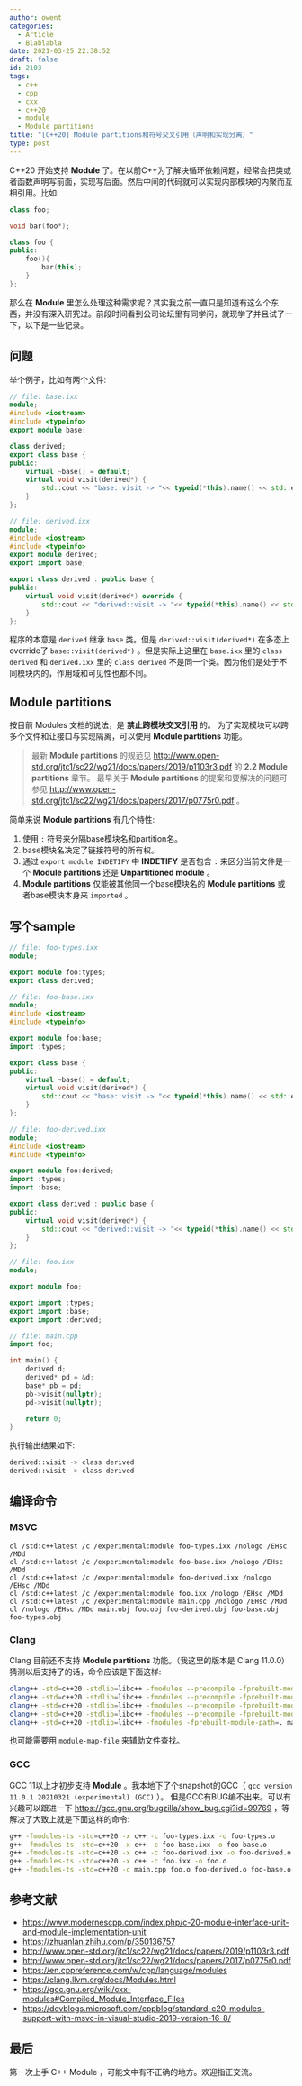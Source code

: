```yaml
---
author: owent
categories:
  - Article
  - Blablabla
date: 2021-03-25 22:38:52
draft: false
id: 2103
tags: 
  - c++
  - cpp
  - cxx
  - c++20
  - module
  - Module partitions
title: "[C++20] Module partitions和符号交叉引用（声明和实现分离）"
type: post
---
```


C++20 开始支持 **Module** 了。在以前C++为了解决循环依赖问题，经常会把类或者函数声明写前面，实现写后面。然后中间的代码就可以实现内部模块的内聚而互相引用。比如:

```cpp
class foo;

void bar(foo*);

class foo {
public:
    foo(){
        bar(this);
    }
};
```

那么在 **Module** 里怎么处理这种需求呢？其实我之前一直只是知道有这么个东西，并没有深入研究过。前段时间看到公司论坛里有同学问，就现学了并且试了一下，以下是一些记录。

## 问题

举个例子，比如有两个文件:

```cpp
// file: base.ixx
module;
#include <iostream>
#include <typeinfo>
export module base;

class derived;
export class base {
public:
	virtual ~base() = default;
	virtual void visit(derived*) {
		std::cout << "base::visit -> "<< typeid(*this).name() << std::endl;
	}
};
```

```cpp
// file: derived.ixx
module;
#include <iostream>
#include <typeinfo>
export module derived;
export import base;

export class derived : public base {
public:
	virtual void visit(derived*) override {
		std::cout << "derived::visit -> "<< typeid(*this).name() << std::endl;
	}
};
```

程序的本意是 ```derived``` 继承 ```base``` 类。但是 ```derived::visit(derived*)``` 在多态上override了 ```base::visit(derived*)``` 。但是实际上这里在 ```base.ixx``` 里的 ```class derived``` 和 ```derived.ixx``` 里的 ```class derived``` 不是同一个类。因为他们是处于不同模块内的，作用域和可见性也都不同。

## Module partitions

按目前 Modules 文档的说法，是 **禁止跨模块交叉引用** 的。
为了实现模块可以跨多个文件和让接口与实现隔离，可以使用 **Module partitions** 功能。

> 最新 **Module partitions** 的规范见 http://www.open-std.org/jtc1/sc22/wg21/docs/papers/2019/p1103r3.pdf 的 **2.2 Module partitions** 章节。
> 最早关于 **Module partitions** 的提案和要解决的问题可参见 http://www.open-std.org/jtc1/sc22/wg21/docs/papers/2017/p0775r0.pdf 。

简单来说 **Module partitions** 有几个特性:

1. 使用 ```:``` 符号来分隔base模块名和partition名。
2. base模块名决定了链接符号的所有权。
3. 通过 ```export module INDETIFY``` 中 **INDETIFY** 是否包含 ```:``` 来区分当前文件是一个 **Module partitions** 还是 **Unpartitioned module** 。
4. **Module partitions** 仅能被其他同一个base模块名的 **Module partitions** 或者base模块本身来 ```imported``` 。

## 写个sample

```cpp
// file: foo-types.ixx
module;

export module foo:types;
export class derived;
```

```cpp
// file: foo-base.ixx
module;
#include <iostream>
#include <typeinfo>

export module foo:base;
import :types;

export class base {
public:
    virtual ~base() = default;
    virtual void visit(derived*) {
        std::cout << "base::visit -> "<< typeid(*this).name() << std::endl;
    }
};
```

```cpp
// file: foo-derived.ixx
module;
#include <iostream>
#include <typeinfo>

export module foo:derived;
import :types;
import :base;

export class derived : public base {
public:
    virtual void visit(derived*) {
        std::cout << "derived::visit -> "<< typeid(*this).name() << std::endl;
    }
};
```

```cpp
// file: foo.ixx
module;

export module foo;

export import :types;
export import :base;
export import :derived;
```

```cpp
// file: main.cpp
import foo;

int main() {
    derived d;
    derived* pd = &d;
    base* pb = pd;
    pb->visit(nullptr);
    pd->visit(nullptr);

    return 0;
}
```

执行输出结果如下:

```bash
derived::visit -> class derived
derived::visit -> class derived
```

## 编译命令

### MSVC

```pwsh
cl /std:c++latest /c /experimental:module foo-types.ixx /nologo /EHsc /MDd
cl /std:c++latest /c /experimental:module foo-base.ixx /nologo /EHsc /MDd
cl /std:c++latest /c /experimental:module foo-derived.ixx /nologo /EHsc /MDd
cl /std:c++latest /c /experimental:module foo.ixx /nologo /EHsc /MDd
cl /std:c++latest /c /experimental:module main.cpp /nologo /EHsc /MDd
cl /nologo /EHsc /MDd main.obj foo.obj foo-derived.obj foo-base.obj foo-types.obj
```

### Clang

Clang 目前还不支持 **Module partitions** 功能。（我这里的版本是 Clang 11.0.0）
猜测以后支持了的话，命令应该是下面这样:

```bash
clang++ -std=c++20 -stdlib=libc++ -fmodules --precompile -fprebuilt-module-path=. -x c++-module foo-types.ixx -o foo-types.pcm
clang++ -std=c++20 -stdlib=libc++ -fmodules --precompile -fprebuilt-module-path=. -x c++-module foo-base.ixx -o foo-base.pcm
clang++ -std=c++20 -stdlib=libc++ -fmodules --precompile -fprebuilt-module-path=. -x c++-module foo-derived.ixx -o foo-derived.pcm
clang++ -std=c++20 -stdlib=libc++ -fmodules --precompile -fprebuilt-module-path=. -x c++-module foo.ixx -o foo.pcm
clang++ -std=c++20 -stdlib=libc++ -fmodules -fprebuilt-module-path=. main.cpp
```

也可能需要用 ```module-map-file``` 来辅助文件查找。

### GCC

GCC 11以上才初步支持 **Module** 。我本地下了个snapshot的GCC（ ```gcc version 11.0.1 20210321 (experimental) (GCC)``` ）。
但是GCC有BUG编不出来。可以有兴趣可以跟进一下 https://gcc.gnu.org/bugzilla/show_bug.cgi?id=99769 ，等解决了大致上就是下面这样的命令:

```bash
g++ -fmodules-ts -std=c++20 -x c++ -c foo-types.ixx -o foo-types.o
g++ -fmodules-ts -std=c++20 -x c++ -c foo-base.ixx -o foo-base.o
g++ -fmodules-ts -std=c++20 -x c++ -c foo-derived.ixx -o foo-derived.o
g++ -fmodules-ts -std=c++20 -x c++ -c foo.ixx -o foo.o
g++ -fmodules-ts -std=c++20 -c main.cpp foo.o foo-derived.o foo-base.o foo-types.o
```

## 参考文献

+ https://www.modernescpp.com/index.php/c-20-module-interface-unit-and-module-implementation-unit
+ https://zhuanlan.zhihu.com/p/350136757
+ http://www.open-std.org/jtc1/sc22/wg21/docs/papers/2019/p1103r3.pdf
+ http://www.open-std.org/jtc1/sc22/wg21/docs/papers/2017/p0775r0.pdf
+ https://en.cppreference.com/w/cpp/language/modules
+ https://clang.llvm.org/docs/Modules.html
+ https://gcc.gnu.org/wiki/cxx-modules#Compiled_Module_Interface_Files
+ https://devblogs.microsoft.com/cppblog/standard-c20-modules-support-with-msvc-in-visual-studio-2019-version-16-8/

## 最后

第一次上手 C++ Module ，可能文中有不正确的地方。欢迎指正交流。
